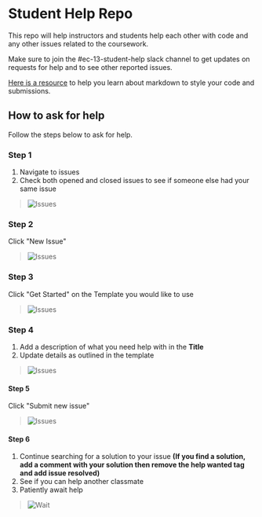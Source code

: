 # Student Help Repo
This repo will help instructors and students help each other with code and any other issues related to the coursework.

Make sure to join the #ec-13-student-help slack channel to get updates on requests for help and to see other reported issues.

[Here is a resource](https://guides.github.com/features/mastering-markdown/) to help you learn about markdown to style your code and submissions.

## How to ask for help
Follow the steps below to ask for help. 

### Step 1
1. Navigate to issues
2. Check both opened and closed issues to see if someone else had your same issue
> ![Issues](./assets/navigate-to-issues.png) 

### Step 2
Click "New Issue"
> ![Issues](./assets/click-new-issue.png)

### Step 3
Click "Get Started" on the Template you would like to use
> ![Issues](./assets/click-get-started.png)

### Step 4
1. Add a description of what you need help with in the **Title**
1. Update details as outlined in the template
> ![Issues](./assets/step4.png)

#### Step 5
Click "Submit new issue"
> ![Issues](./assets/step6.png)

#### Step 6
1. Continue searching for a solution to your issue **(If you find a solution, add a comment with your solution then remove the help wanted tag and add issue resolved)**
1. See if you can help another classmate
1. Patiently await help
> ![Wait](./assets/tenor.gif)



